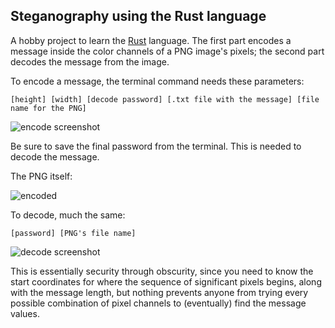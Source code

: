## Steganography using the Rust language

A hobby project to learn the [Rust](https://doc.rust-lang.org/book/second-edition/) language. The first part encodes a message inside the color channels of a PNG image's pixels; the second part decodes the message from the image.

To encode a message, the terminal command needs these parameters:

```[height] [width] [decode password] [.txt file with the message] [file name for the PNG]```

![encode screenshot](https://user-images.githubusercontent.com/7276226/27767127-0adc2470-5ea1-11e7-819b-842b0629572d.png)

Be sure to save the final password from the terminal. This is needed to decode the message.

The PNG itself:

![encoded](https://user-images.githubusercontent.com/7276226/27767128-2230ff10-5ea1-11e7-9fbb-981989b9d7f1.png)

To decode, much the same:

```[password] [PNG's file name]```

![decode screenshot](https://user-images.githubusercontent.com/7276226/27767131-387e0394-5ea1-11e7-8f6a-230a772fdb33.png)

This is essentially security through obscurity, since you need to know the start coordinates for where the sequence of significant pixels begins, along with the message length, but nothing prevents anyone from trying every possible combination of pixel channels to (eventually) find the message values.
